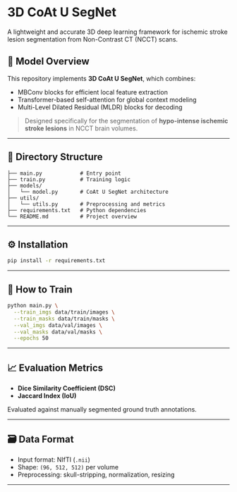 # 3D CoAt U SegNet

A lightweight and accurate 3D deep learning framework for ischemic stroke lesion segmentation from Non-Contrast CT (NCCT) scans.

## 🧠 Model Overview

This repository implements **3D CoAt U SegNet**, which combines:
- MBConv blocks for efficient local feature extraction
- Transformer-based self-attention for global context modeling
- Multi-Level Dilated Residual (MLDR) blocks for decoding

> Designed specifically for the segmentation of **hypo-intense ischemic stroke lesions** in NCCT brain volumes.

---

## 📂 Directory Structure
```
├── main.py            # Entry point
├── train.py           # Training logic
├── models/
│   └── model.py       # CoAt U SegNet architecture
├── utils/
│   └── utils.py       # Preprocessing and metrics
├── requirements.txt   # Python dependencies
└── README.md          # Project overview
```

---

## ⚙️ Installation
```bash
pip install -r requirements.txt
```

---

## 🚀 How to Train
```bash
python main.py \
  --train_imgs data/train/images \
  --train_masks data/train/masks \
  --val_imgs data/val/images \
  --val_masks data/val/masks \
  --epochs 50
```

---

## 📈 Evaluation Metrics
- **Dice Similarity Coefficient (DSC)**
- **Jaccard Index (IoU)**

Evaluated against manually segmented ground truth annotations.

---

## 🗃️ Data Format
- Input format: NIfTI (`.nii`)
- Shape: `(96, 512, 512)` per volume
- Preprocessing: skull-stripping, normalization, resizing

---